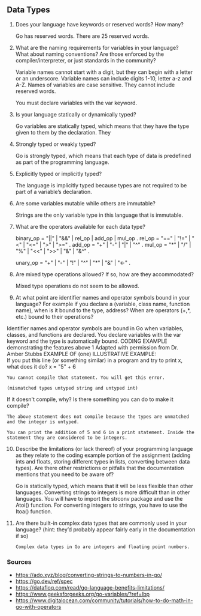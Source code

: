 ## Data Types

1. Does your language have keywords or reserved words? How many?  

	Go has reserved words. There are 25 reserved words.  


2. What are the naming requirements for variables in your language?  
What about naming conventions? Are those enforced by the compiler/interpreter, or just  standards in the community? 

	Variable names cannot start with a digit, but they can begin with a letter or an underscore. Variable names can include digits 1-10, letter a-z and A-Z. 	Names of variables are case sensitive. They cannot include reserved words. 
	
	You must declare variables with the var keyword. 


3. Is your language statically or dynamically typed? 
	
	Go variables are statically typed, which means that they have the type given to them by the declaration. They 

4. Strongly typed or weakly typed? 

	Go is strongly typed, which means that each type of data is predefined as part of the programming language. 

5. Explicitly typed or implicitly typed? 

	The language is implicitly typed because types are not required to be part of a variable’s declaration. 


6. Are some variables mutable while others are immutable? 

	Strings are the only variable type in this language that is immutable. 


7. What are the operators available for each data type?  




	binary_op  = "||" | "&&" | rel_op | add_op | mul_op .
	rel_op     = "==" | "!=" | "<" | "<=" | ">" | ">=" .
	add_op     = "+" | "-" | "|" | "^" .
	mul_op     = "*" | "/" | "%" | "<<" | ">>" | "&" | "&^" .

	unary_op   = "+" | "-" | "!" | "^" | "*" | "&" | "<-" .

8. Are mixed type operations allowed? If so, how are they accommodated? 


	Mixed type operations do not seem to be allowed.  


9. At what point are identifier names and operator symbols bound in your language? For example  if you declare a (variable, class name, function name), when is it bound to the type, address?  When are operators (+,*, etc.) bound to their operations?  

Identifier names and operator symbols are bound in Go when variables, classes, and functions are declared. You declare variables with the var keyword and the type is automatically bound. 
CODING EXAMPLE demonstrating the features above 
1 Adapted with permission from Dr. Amber Stubbs
EXAMPLE OF (one) ILLUSTRATIVE EXAMPLE:  
If you put this line (or something similar) in a program and try to print x, what does it do?  x = "5" + 6 

	
	You cannot compile that statement. You will get this error. 

	(mismatched types untyped string and untyped int)


If it doesn't compile, why? Is there something you can do to make it compile? 

	The above statement does not compile because the types are unmatched and the integer is untyped. 

	You can print the addition of 5 and 6 in a print statement. Inside the statement they are considered to be integers. 


10. Describe the limitations (or lack thereof) of your programming language as they relate to the  coding example portion of the assignment (adding ints and floats, storing different types in lists,  converting between data types). Are there other restrictions or pitfalls that the documentation  mentions that you need to be aware of? 
	
	Go is statically typed, which means that it will be less flexible than other languages. Converting strings to integers is more difficult than in other languages. You will have to import the strconv package and use the Atoi() function. For converting integers to strings, you have to use the Itoa() function. 


11. Are there built-in complex data types that are commonly used in your language? (hint: they’d  probably appear fairly early in the documentation if so) 

        Complex data types in Go are integers and floating point numbers.

### Sources
  - https://ado.xyz/blog/converting-strings-to-numbers-in-go/
  - https://go.dev/ref/spec
  - https://datafloq.com/read/go-language-benefits-limitations/
  - https://www.geeksforgeeks.org/go-variables/?ref=lbp
  - https://www.digitalocean.com/community/tutorials/how-to-do-math-in-go-with-operators
 
